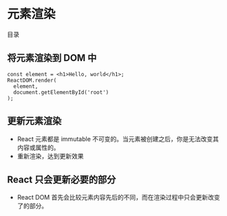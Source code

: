# 元素渲染

目录


## 将元素渲染到 DOM 中

```
const element = <h1>Hello, world</h1>;
ReactDOM.render(
  element,
  document.getElementById('root')
);
```

## 更新元素渲染

- React 元素都是 immutable 不可变的。当元素被创建之后，你是无法改变其内容或属性的。
- 重新渲染，达到更新效果

## React 只会更新必要的部分

- React DOM 首先会比较元素内容先后的不同，而在渲染过程中只会更新改变了的部分。